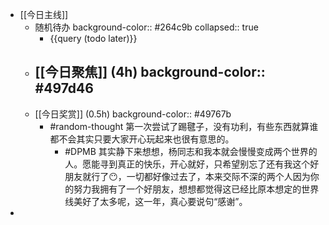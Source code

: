 - [[今日主线]]
	- 随机待办
	  background-color:: #264c9b
	  collapsed:: true
		- {{query (todo later)}}
	- [[今日聚焦]] (4h)
	  background-color:: #497d46
		-
	- [[今日奖赏]] (0.5h)
	  background-color:: #49767b
		- #random-thought 第一次尝试了踢毽子，没有功利，有些东西就算谁都不会其实只要大家开心玩起来也很有意思的。
			- #DPMB 其实静下来想想，杨同志和我本就会慢慢变成两个世界的人。愿能寻到真正的快乐，开心就好，只希望别忘了还有我这个好朋友就行了😶，一切都好像过去了，本来交际不深的两个人因为你的努力我拥有了一个好朋友，想想都觉得这已经比原本想定的世界线美好了太多呢，这一年，真心要说句“感谢”。
-